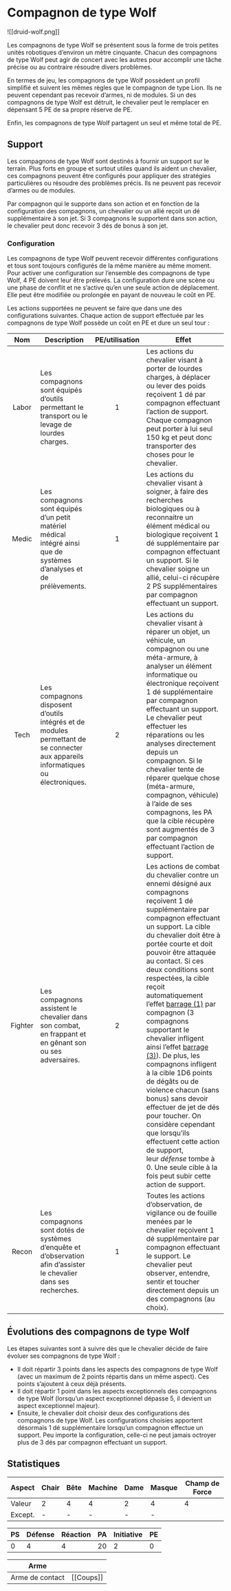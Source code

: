 # Compagnon de type Wolf

![[druid-wolf.png]]

Les compagnons de type Wolf se présentent sous la forme de trois petites unités robotiques d’environ un mètre cinquante. Chacun des compagnons de type Wolf peut agir de concert avec les autres pour accomplir une tâche précise ou au contraire résoudre divers problèmes.

En termes de jeu, les compagnons de type Wolf possèdent un profil simplifié et suivent les mêmes règles que le compagnon de type Lion. Ils ne peuvent cependant pas recevoir d’armes, ni de modules. Si un des compagnons de type Wolf est détruit, le chevalier peut le remplacer en dépensant 5 PE de sa propre réserve de PE.

Enfin, les compagnons de type Wolf partagent un seul et même total de PE.

## Support

Les compagnons de type Wolf sont destinés à fournir un support sur le terrain. Plus forts en groupe et surtout utiles quand ils aident un chevalier, ces compagnons peuvent être configurés pour appliquer des stratégies particulières ou résoudre des problèmes précis. Ils ne peuvent pas recevoir d’armes ou de modules.

Par compagnon qui le supporte dans son action et en fonction de la configuration des compagnons, un chevalier ou un allié reçoit un dé supplémentaire à son jet. Si 3 compagnons le supportent dans son action, le chevalier peut donc recevoir 3 dés de bonus à son jet.

### Configuration

Les compagnons de type Wolf peuvent recevoir différentes configurations et tous sont toujours configurés de la même manière au même moment. Pour activer une configuration sur l’ensemble des compagnons de type Wolf, 4 PE doivent leur être prélevés. La configuration dure une scène ou une phase de conflit et ne s’active qu’en une seule action de déplacement. Elle peut être modifiée ou prolongée en payant de nouveau le coût en PE.

Les actions supportées ne peuvent se faire que dans une des configurations suivantes. Chaque action de support effectuée par les compagnons de type Wolf possède un coût en PE et dure un seul tour :

|Nom|Description|PE/utilisation|Effet|
|:-:|---|:-:|---|
|Labor|Les compagnons sont équipés d’outils permettant le transport ou le levage de lourdes charges.|1|Les actions du chevalier visant à porter de lourdes charges, à déplacer ou lever des poids reçoivent 1 dé par compagnon effectuant l’action de support. Chaque compagnon peut porter à lui seul 150 kg et peut donc transporter des choses pour le chevalier.|
|Medic|Les compagnons sont équipés d’un petit matériel médical intégré ainsi que de systèmes d’analyses et de prélèvements.|1|Les actions du chevalier visant à soigner, à faire des recherches biologiques ou à reconnaitre un élément médical ou biologique reçoivent 1 dé supplémentaire par compagnon effectuant un support. Si le chevalier soigne un allié, celui-ci récupère 2 PS supplémentaires par compagnon effectuant un support.|
|Tech|Les compagnons disposent d’outils intégrés et de modules permettant de se connecter aux appareils informatiques ou électroniques.|2|Les actions du chevalier visant à réparer un objet, un véhicule, un compagnon ou une méta-armure, à analyser un élément informatique ou électronique reçoivent 1 dé supplémentaire par compagnon effectuant un support. Le chevalier peut effectuer les réparations ou les analyses directement depuis un compagnon. Si le chevalier tente de réparer quelque chose (méta-armure, compagnon, véhicule) à l’aide de ses compagnons, les PA que la cible récupère sont augmentés de 3 par compagnon effectuant l’action de support.|
|Fighter|Les compagnons assistent le chevalier dans son combat, en frappant et en gênant son ou ses adversaires.|2|Les actions de combat du chevalier contre un ennemi désigné aux compagnons reçoivent 1 dé supplémentaire par compagnon effectuant un support. La cible du chevalier doit être à portée courte et doit pouvoir être attaquée au contact. Si ces deux conditions sont respectées, la cible reçoit automatiquement l’effet [barrage (1)](https://www.knight-jdr-systeme.fr/effect/barrage-x/) par compagnon (3 compagnons supportant le chevalier infligent ainsi l’effet [barrage (3)](https://www.knight-jdr-systeme.fr/effect/barrage-x/)). De plus, les compagnons infligent à la cible 1D6 points de dégâts ou de violence chacun (sans bonus) sans devoir effectuer de jet de dés pour toucher. On considère cependant que lorsqu’ils effectuent cette action de support, leur _défense_ tombe à 0. Une seule cible à la fois peut subir cette action de support.|
|Recon|Les compagnons sont dotés de systèmes d’enquête et d’observation afin d’assister le chevalier dans ses recherches.|1|Toutes les actions d’observation, de vigilance ou de fouille menées par le chevalier reçoivent 1 dé supplémentaire par compagnon effectuant le support. Le chevalier peut observer, entendre, sentir et toucher directement depuis un des compagnons (au choix).|

## Évolutions des compagnons de type Wolf

Les étapes suivantes sont à suivre dès que le chevalier décide de faire évoluer ses compagnons de type Wolf :

- Il doit répartir 3 points dans les aspects des compagnons de type Wolf (avec un maximum de 2 points répartis dans un même aspect). Ces points s’ajoutent à ceux déjà présents.
- Il doit répartir 1 point dans les aspects exceptionnels des compagnons de type Wolf (lorsqu’un aspect exceptionnel dépasse 5, il devient un aspect exceptionnel majeur).
- Ensuite, le chevalier doit choisir deux des configurations des compagnons de type Wolf. Les configurations choisies apportent désormais 1 dé supplémentaire lorsqu’un compagnon effectue un support. Peu importe la configuration, celle-ci ne peut jamais octroyer plus de 3 dés par compagnon effectuant un support.

## Statistiques

| Aspect  | Chair | Bête | Machine | Dame | Masque | Champ de Force |
| ------- | ----- | ---- | ------- | ---- | ------ | -------------- |
| Valeur  | 2     | 4    | 4       | 2    | 4      | 4              |
| Except. | -     | -    | -       | -    | -      |                |

| PS  | Défense | Réaction | PA  | Initiative | PE  |
| --- | ------- | -------- | --- | ---------- | --- |
| 0   | 4       | 4        | 20  | 2          | 0   |

| Arme            |           |
| --------------- | --------- |
| Arme de contact | [[Coups]] |
